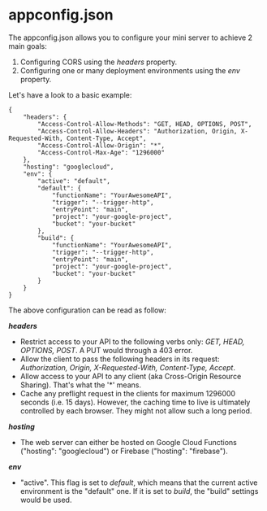 
# appconfig.json
The appconfig.json allows you to configure your mini server to achieve 2 main goals:
1. Configuring CORS using the _headers_ property.
2. Configuring one or many deployment environments using the _env_ property.

Let's have a look to a basic example:

```
{
	"headers": {
		"Access-Control-Allow-Methods": "GET, HEAD, OPTIONS, POST",
		"Access-Control-Allow-Headers": "Authorization, Origin, X-Requested-With, Content-Type, Accept",
		"Access-Control-Allow-Origin": "*",
		"Access-Control-Max-Age": "1296000"
	},
	"hosting": "googlecloud",
	"env": {
		"active": "default",
		"default": {
			"functionName": "YourAwesomeAPI",
			"trigger": "--trigger-http",
			"entryPoint": "main",
			"project": "your-google-project",
			"bucket": "your-bucket"
		},
		"build": {
			"functionName": "YourAwesomeAPI",
			"trigger": "--trigger-http",
			"entryPoint": "main",
			"project": "your-google-project",
			"bucket": "your-bucket"
		}
	}
}
```

The above configuration can be read as follow:

_**headers**_
- Restrict access to your API to the following verbs only: _GET, HEAD, OPTIONS, POST_. A PUT would through a 403 error. 
- Allow the client to pass the following headers in its request: _Authorization, Origin, X-Requested-With, Content-Type, Accept_. 
- Allow access to your API to any client (aka Cross-Origin Resource Sharing). That's what the '*' means.
- Cache any preflight request in the clients for maximum 1296000 seconds (i.e. 15 days). However, the caching time to live is ultimately controlled by each browser. They might not allow such a long period.

_**hosting**_
- The web server can either be hosted on Google Cloud Functions ("hosting": "googlecloud") or Firebase ("hosting": "firebase").

_**env**_
- "active". This flag is set to _default_, which means that the current active environment is the "default" one. If it is set to _build_, the "build" settings would be used.